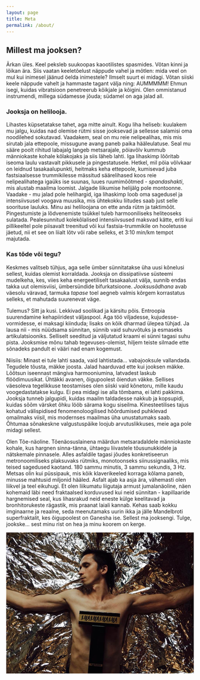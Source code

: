 ```yaml
---
layout: page
title: Meta
permalink: /about/
---
```

## Millest ma jooksen?

Ärkan üles. Keel peksleb suukoopas kaootilistes spasmides. Võtan kinni ja lõikan ära. Siis vaatan keeletõelust näppude vahel ja mõtlen: mida veel on mul kui inimesel jäänud öelda inimestele? Ilmselt suurt ei midagi. Võtan siiski keele näppude vahelt ja hammaste tagant välja ning: AUMMMMM! Ehmun isegi, kuidas vibratsioon penetreerub kõikjale ja kõigini. Olen ommistanud instrumendi, millega südamesse jõuda; südamel on aga jalad all.

### Jooksja on helilooja.

Lihastes küpsetatakse tahet, aga mitte ainult. Kogu liha heliseb: kuulakem mu jalgu, kuidas nad olemise rütmi sisse jooksevad ja sellesse salamisi oma noodilehed sokutavad. 
Vaadakem, seal on mu reie nelipealihas, mis mis sirutab jala ettepoole, missugune avang paneb paika hääleulatuse. Seal mu sääre poolt rihitud labajalg langeb metsarajale, pöiavõlv kummub männiokaste kohale kõlakojaks ja siis läheb lahti. Iga lihaskimp lõõritab iseoma laulu vastavalt pikkusele ja pingestatusele. Hetkel, mil pöia võlvkaar on leidnud tasakaalupunkti, heitmaks keha ettepoole, kumisevad juba fastsiaalsesse trummikilesse mässitud säärelihased koos reie nelipealihatega igaüks ise suunas, luues ruumimõõtmed - *spandashakti*, mis alustab maailma loomist. 
Jalgade liikumise helijälg pole montoonne. Vaadake - mu jalad pole helihargid, iga lihaskimp loob oma sagedusel ja intensiivsusel voogava muusika, mis ühtekokku liitudes saab just selle soorituse lauluks. Minu asi heliloojana on ette anda rütm ja taktimõõt. Pingestumiste ja lõdvenemiste tsükkel tuleb harmooniliseks heliteoseks sulatada. Pealesunnitud kolekõlalised intensiivsused maksvad kätte, eriti kui pillikeeltel pole piisavalt treenitud või kui fastsia-trummikile on hooletusse jäetud, nii et see on liialt lõtv või rabe selleks, et 3:10 min/km tempot majutada.  

### Kas tõde või tegu? 
Keskmes valitseb tühjus, aga selle ümber sünnitatakse üha uusi kõnelusi sellest, kuidas olemist korraldada. Jooksja on dissipatiivse süsteemi mudelkeha, kes, viies keha energeetiliselt tasakaalust välja, sunnib endas takka uut olemisviisi, ümbersündide bifurkatsioone. *Jooksusādhana*  avab väesolu väravad, tarmuka *tapase* toel aegneb valmis kõrgem korrastatus selleks, et mahutada suurenevat väge.

Tulemus? Sitt ja kusi. Lekkivad soolikad ja kärsitu põis. Entroopia suurendamine kehapiiridest väljaspool. 
Aga töö viljadesse, kujudesse-vormidesse, ei maksagi kiinduda; lisaks on kõik dharmad ülepea tühjad. Ja lausa nii - mis nüüdsama sünnitan, sünnib vaid suhuvõtuks ja esmaseks artikulatsiooniks. Selliselt seeditud ja väljutatud kraami ei sünni tagasi suhu pista. Jooksmise mõnu tahab tegevuses-olemist, hiljem teiste silmade ette sõnadeks pandult ei vääri nad enam kogemust.

Niisiis: Minast ei tule lahti saada, vaid lahtistada... vabajooksule vallandada. Tegudele tõusta, mäkke joosta. 
Jalad haarduvad ette kui jooksen mäkke. Lõõtsun iseennast mängiva harmooniumina, latvadest laskub flöödimuusikat. Ühtäkki avanen, õigupoolest õiendun väkke. Sellises väesoleva tegelikkuse teostamises olen siiski vaid kõnetoru, mille kaudu voogedastatakse kulgu. Ei pea midagi ise alla tõmbama, ei lahti pakkima. Jooksja tunneb jalgupidi, kuidas maailm taldadesse nakkub ja kopsupidi, kuidas sõõm värsket õhku lööb särama kogu siseilma. Kinesteetilises tajus kohatud välispidised fenomenoloogilised hõõrdumised puhklevad omailmaks viisil, mis modernses maailmas üha unustatumaks saab. Õhtumaa sõnakeskne valgustuspäike loojub arvutuslikkuses, meie aga pole midagi sellest.

Olen Tõe-näoline. Tõenäosuslainena määrdun metsaradaldele männiokaste kohale, kus hargnen sinna-tänna, ühtaegu liivastele tõusunukkidele ja nätskemale pinnasele. Alles asfaldile tagasi jõudes konkretiseerun metronoomiliseks plaksuvaks rütmiks, monotoonseks siinussignaaliks, mis teised sagedused kaotand. 180 sammu minutis, 3 sammu sekundis, 3 Hz. Metsas olin kui püssipauk, mis kõik klaverikeeled korraga kõlama paneb, minusse mahtusid miljonid hääled. Asfalt ajab ka asja ära, vähemasti olen liikvel ja teel eikuhugi.
Et olen liikumatu liigutaja armust jumalanäoline, näen kohemaid läbi need fraktaalsed korduvused kui neid sünnitan - kapillaaride hargnemised seal, kus lihasrakud neid eneste külge keelitavad ja bronhitorukeste rägastik, mis praanat laiali kannab. Kehas saab kokku imginaarne ja reaalne, seda meenutamaks uurin ikka ja jälle Mandelbroti superfraktalit, kes õigupoolest on Ganesha ise. Sellest ma jooksengi. Tulge, jookske... sest minu rist on hea ja minu koorem on kerge. 

<img src="/assets/images/raivo.jpg" alt="">
